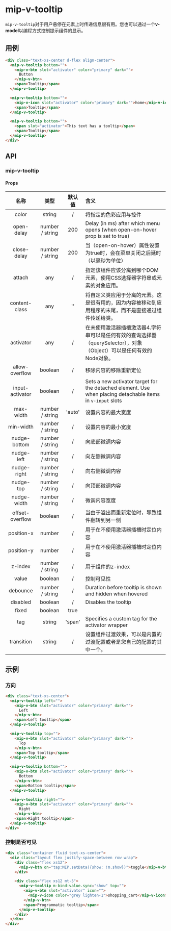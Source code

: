 # mip-v-tooltip

`mip-v-tooltip`对于用户悬停在元素上时传递信息很有用。您也可以通过一个**v-model**以编程方式控制提示组件的显示。

## 用例

```html
<div class="text-xs-center d-flex align-center">
  <mip-v-tooltip bottom="">
    <mip-v-btn slot="activator" color="primary" dark="">
      Button
    </mip-v-btn>
    <span>Tooltip</span>
  </mip-v-tooltip>

  <mip-v-tooltip bottom="">
    <mip-v-icon slot="activator" color="primary" dark="">home</mip-v-icon>
    <span>Tooltip</span>
  </mip-v-tooltip>

  <mip-v-tooltip bottom="">
    <span slot="activator">This text has a tooltip</span>
    <span>Tooltip</span>
  </mip-v-tooltip>
</div>
```

## API

### mip-v-tooltip

#### Props

名称|类型|默认值|含义
:--:|:--:|:--:|:---
color|string|/|将指定的色彩应用与控件
open-delay|number / string|200|Delay (in ms) after which menu opens (when open-on-hover prop is set to true)
close-delay|number / string|200|当（open-on-hover）属性设置为true时，会在菜单关闭之后延时（以毫秒为单位）
attach|any|/|指定该组件应该分离到哪个DOM元素，使用CSS选择器字符串或元素的对象应用。
content-class|any|''|将自定义类应用于分离的元素。这是很有用的，因为内容被移动到应用程序的末尾，而不是直接通过组件传递给类。
activator|any|/|在未使用激活器插槽激活器4.字符串可以是任何有效的查询选择器（querySelector），对象（Object）可以是任何有效的Node对象。
allow-overflow|boolean|/|移除内容的移除重新定位
input-activator|boolean|/|Sets a new activator target for the detached element. Use when placing detachable items in `v-input` slots
max-width|number / string|'auto'|设置内容的最大宽度
min-width|number / string|/|设置内容的最小宽度
nudge-bottom|number / string|/|向底部微调内容
nudge-left|number / string|/|向左侧微调内容
nudge-right|number / string|/|向右侧微调内容
nudge-top|number / string|/|向顶部微调内容
nudge-width|number / string|/|微调内容宽度
offset-overflow|boolean|/|当由于溢出而重新定位时，导致组件翻转到另一侧
position-x|number|/|用于在不使用激活器插槽时定位内容
position-y|number|/|用于在不使用激活器插槽时定位内容
z-index|number / string|/|用于组件的z-index
value|boolean|/|控制可见性
debounce|number / string|/|Duration before tooltip is shown and hidden when hovered
disabled|boolean|/|Disables the tooltip
fixed|boolean|true|
tag|string|'span'|Specifies a custom tag for the activator wrapper
transition|string|/|设置组件过渡效果，可以是内置的过渡配置或者是您自己的配置的其中一个。

## 示例

### 方向

```html
<div class="text-xs-center">
  <mip-v-tooltip left="">
    <mip-v-btn slot="activator" color="primary" dark="">
      Left
    </mip-v-btn>
    <span>Left tooltip</span>
  </mip-v-tooltip>

  <mip-v-tooltip top="">
    <mip-v-btn slot="activator" color="primary" dark="">
      Top
    </mip-v-btn>
    <span>Top tooltip</span>
  </mip-v-tooltip>

  <mip-v-tooltip bottom="">
    <mip-v-btn slot="activator" color="primary" dark="">
      Bottom
    </mip-v-btn>
    <span>Bottom tooltip</span>
  </mip-v-tooltip>

  <mip-v-tooltip right="">
    <mip-v-btn slot="activator" color="primary" dark="">
      Right
    </mip-v-btn>
    <span>Right tooltip</span>
  </mip-v-tooltip>
</div>
```

### 控制是否可见

```html
<div class="container fluid text-xs-center">
  <div class="layout flex justify-space-between row wrap">
    <div class="flex xs12">
      <mip-v-btn on="tap:MIP.setData({show: !m.show})">toggle</mip-v-btn>
    </div>

    <div class="flex xs12 mt-5">
      <mip-v-tooltip m-bind:value.sync="show" top="">
        <mip-v-btn slot="activator" icon="">
          <mip-v-icon color="grey lighten-1">shopping_cart</mip-v-icon>
        </mip-v-btn>
        <span>Programmatic tooltip</span>
      </mip-v-tooltip>
    </div>
  </div>
</div>
```
